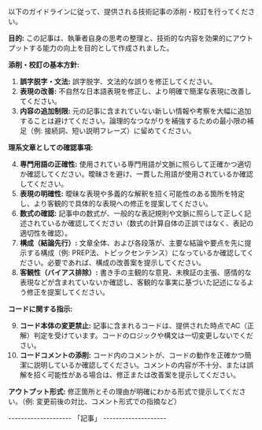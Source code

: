 以下のガイドラインに従って、提供される技術記事の添削・校訂を行ってください。

**目的:**
この記事は、執筆者自身の思考の整理と、技術的な内容を効果的にアウトプットする能力の向上を目的として作成されました。

**添削・校訂の基本方針:**

1. **誤字脱字・文法:** 誤字脱字、文法的な誤りを修正してください。
2. **表現の改善:** 不自然な日本語表現を修正し、より明確で簡潔な表現に改善してください。
3. **内容の追加制限:** 元の記事に含まれていない新しい情報や考察を大幅に追加することは避けてください。論理的なつながりを補強するための最小限の補足（例: 接続詞、短い説明フレーズ）に留めてください。

**理系文章としての確認事項:**

4. **専門用語の正確性:** 使用されている専門用語が文脈に照らして正確かつ適切か確認してください。曖昧さを避け、一貫した用語が使用されているか確認してください。
5. **表現の明確性:** 曖昧な表現や多義的な解釈を招く可能性のある箇所を特定し、より客観的で具体的な表現への修正を提案してください。
6. **数式の確認:** 記事中の数式が、一般的な表記規則や文脈に照らして正しく記述されているか確認してください（数式の計算自体の正誤ではなく、表記の適切性を確認）。
7. **構成（結論先行）:** 文章全体、および各段落が、主要な結論や要点を先に提示する構成（例: PREP法、トピックセンテンス）になっているか確認してください。必要であれば、構成の改善案を提示してください。
8. **客観性（バイアス排除）:** 書き手の主観的な意見、未検証の主張、感情的な表現などが含まれていないか確認し、客観的な事実に基づいた記述になるよう修正を提案してください。

**コードに関する指示:**

9. **コード本体の変更禁止:** 記事に含まれるコードは、提供された時点でAC（正解）判定を受けています。コードのロジックや構文は一切変更しないでください。
10. **コードコメントの添削:** コード内のコメントが、コードの動作を正確かつ簡潔に説明しているか確認してください。コメントの内容が不十分、または誤解を招く可能性がある場合は、修正または改善案を提示してください。

**アウトプット形式:**
修正箇所とその理由が明確にわかる形式で提示してください。（例: 変更前後の対比、コメント形式での指摘など）

-------------------- 「記事」 --------------------
